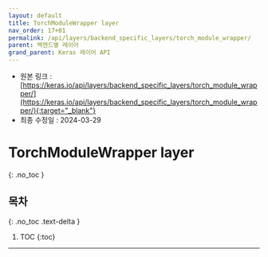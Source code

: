 ```yaml
---
layout: default
title: TorchModuleWrapper layer
nav_order: 17+01
permalink: /api/layers/backend_specific_layers/torch_module_wrapper/
parent: 백엔드별 레이어
grand_parent: Keras 레이어 API
---
```


* 원본 링크 : [https://keras.io/api/layers/backend_specific_layers/torch_module_wrapper/](https://keras.io/api/layers/backend_specific_layers/torch_module_wrapper/){:target="_blank"}
* 최종 수정일 : 2024-03-29

# TorchModuleWrapper layer
{: .no_toc }

## 목차
{: .no_toc .text-delta }

1. TOC
{:toc}

---
